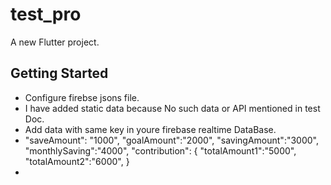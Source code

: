 # test_pro

A new Flutter project.

## Getting Started

- Configure firebse jsons file.
- I have added static data because No such data or API mentioned in test Doc.
- Add data with same key in youre firebase realtime DataBase. 
- "saveAmount": "1000",
  "goalAmount":"2000",
  "savingAmount":"3000",
  "monthlySaving":"4000",
  "contribution": {
  "totalAmount1":"5000",
  "totalAmount2":"6000",
  }
- 
